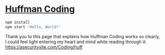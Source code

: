 # [Huffman Coding](https://en.wikipedia.org/wiki/Huffman_coding)

```sh
npm install
npm start 'Hello, World!'
```

Thank you to this page that explains how Huffman Coding works so clearly, I could feel light entering my heart and mind while reading through it: https://asecuritysite.com/Coding/huff
